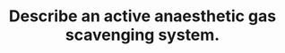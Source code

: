 ---
title: "Describe an active anaesthetic gas scavenging system."
entityType: SAQ
exam: PEX
college: ANZCA
year: 2014
sitting: B
question: 4
passRate: 5
EC_expectedDomains:
- "To gain a pass mark candidates needed to describe the components, functions and features of an active scavenging system."
- "This could be done by dividing the scavenging system into components: I. collecting assembly (shroud) – input from APL and ventilator II. transfer system – specific tubing features and occlusive problems III. receiving system or scavenging interface – flow control, reservoir, valve functions, system volume IV. disposal system – conduit material, vacuum source, venting"
EC_extraCredit:
- "Additional marks were awarded for diagrams, stating why scavenging is important, circumstances where scavenging is not effective, and potential problems with the system."
- "Marks were awarded for explaining the difference between an open and closed active system were rewarded."
EC_errorsCommon:
- "Marks were not awarded for comments on passive systems, greenhouse gas effects or descriptions of soda lime."
- "Descriptions of an operating theatre air-circulation system was not considered relevant."
- "Several candidates believed that active scavenging recirculated anaesthesia gases back to the patient for re-use, but this is incorrect."
---